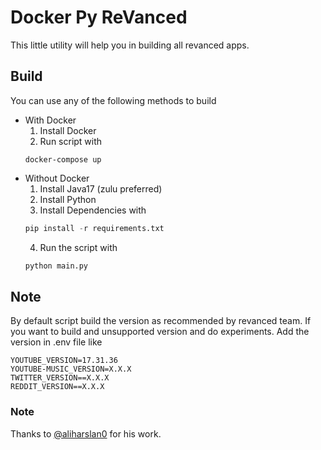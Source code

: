 # Docker Py ReVanced
This little utility will help you in building all revanced apps.

## Build
You can use any of the following methods to build
- With Docker
   1. Install Docker
   2. Run script with
   ```shell
   docker-compose up
  ```
- Without Docker
   1. Install Java17 (zulu preferred)
   2. Install Python
   3. Install Dependencies with
   ```python
   pip install -r requirements.txt
  ```
   4. Run the script with
   ```python
   python main.py
  ```
## Note
By default script build the version as recommended by revanced team. If you want to
build and unsupported version and do experiments. Add the version in .env file like
```dotenv
YOUTUBE_VERSION=17.31.36
YOUTUBE-MUSIC_VERSION=X.X.X
TWITTER_VERSION==X.X.X
REDDIT_VERSION==X.X.X
```
### Note
Thanks to [@aliharslan0](https://github.com/aliharslan0/pyrevanced) for his work.
